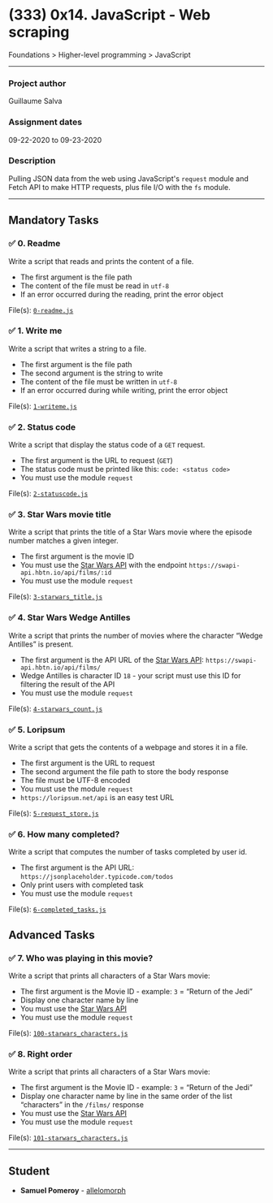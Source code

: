 # (333) 0x14. JavaScript - Web scraping
Foundations > Higher-level programming > JavaScript

---

### Project author
Guillaume Salva

### Assignment dates
09-22-2020 to 09-23-2020

### Description
Pulling JSON data from the web using JavaScript's `request` module and Fetch API to make HTTP requests, plus file I/O with the `fs` module.

---

## Mandatory Tasks

### :white_check_mark: 0. Readme
Write a script that reads and prints the content of a file.
* The first argument is the file path
* The content of the file must be read in `utf-8`
* If an error occurred during the reading, print the error object

File(s): [`0-readme.js`](./0-readme.js)

### :white_check_mark: 1. Write me
Write a script that writes a string to a file.
* The first argument is the file path
* The second argument is the string to write
* The content of the file must be written in `utf-8`
* If an error occurred during while writing, print the error object

File(s): [`1-writeme.js`](./1-writeme.js)

### :white_check_mark: 2. Status code
Write a script that display the status code of a `GET` request.
* The first argument is the URL to request (`GET`)
* The status code must be printed like this: `code: <status code>`
* You must use the module `request`

File(s): [`2-statuscode.js`](./2-statuscode.js)

### :white_check_mark: 3. Star Wars movie title
Write a script that prints the title of a Star Wars movie where the episode number matches a given integer.
* The first argument is the movie ID
* You must use the [Star Wars API](https://swapi-api.hbtn.io/) with the endpoint `https://swapi-api.hbtn.io/api/films/:id`
* You must use the module `request`

File(s): [`3-starwars_title.js`](./3-starwars_title.js)

### :white_check_mark: 4. Star Wars Wedge Antilles
Write a script that prints the number of movies where the character “Wedge Antilles” is present.
* The first argument is the API URL of the [Star Wars API](https://swapi-api.hbtn.io/): `https://swapi-api.hbtn.io/api/films/`
* Wedge Antilles is character ID `18` - your script must use this ID for filtering the result of the API
* You must use the module `request`

File(s): [`4-starwars_count.js`](./4-starwars_count.js)

### :white_check_mark: 5. Loripsum
Write a script that gets the contents of a webpage and stores it in a file.
* The first argument is the URL to request
* The second argument the file path to store the body response
* The file must be UTF-8 encoded
* You must use the module `request`
* `https://loripsum.net/api` is an easy test URL

File(s): [`5-request_store.js`](./5-request_store.js)

### :white_check_mark: 6. How many completed? 
Write a script that computes the number of tasks completed by user id.
* The first argument is the API URL: `https://jsonplaceholder.typicode.com/todos`
* Only print users with completed task
* You must use the module `request`

File(s): [`6-completed_tasks.js`](./6-completed_tasks.js)

## Advanced Tasks

### :white_check_mark: 7. Who was playing in this movie?
Write a script that prints all characters of a Star Wars movie:
* The first argument is the Movie ID - example: `3` = “Return of the Jedi”
* Display one character name by line
* You must use the [Star Wars API](https://swapi-api.hbtn.io/)
* You must use the module `request`

File(s): [`100-starwars_characters.js`](./100-starwars_characters.js)

### :white_check_mark: 8. Right order
Write a script that prints all characters of a Star Wars movie:
* The first argument is the Movie ID - example: `3` = “Return of the Jedi”
* Display one character name by line in the same order of the list “characters” in the `/films/` response
* You must use the [Star Wars API](https://swapi-api.hbtn.io/)
* You must use the module `request`

File(s): [`101-starwars_characters.js`](./101-starwars_characters.js)

---

## Student
* **Samuel Pomeroy** - [allelomorph](github.com/allelomorph)
